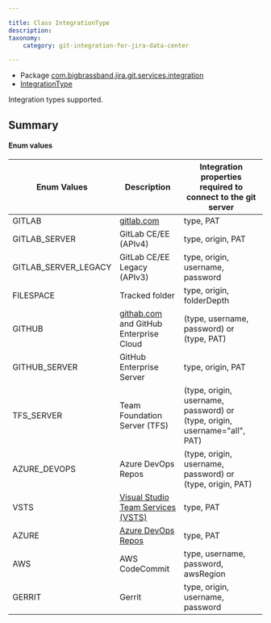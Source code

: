 ```yaml
---

title: Class IntegrationType
description:
taxonomy:
    category: git-integration-for-jira-data-center

---
```



* Package [com.bigbrassband.jira.git.services.integration](README.html)
* [IntegrationType](IntegrationType-gij-self-managed)

Integration types supported.


## Summary
#### Enum values

| Enum Values | Description | Integration properties required to connect to the git server |
| --- | --- | --- |
| GITLAB | [gitlab.com](http://gitlab.com) | type, PAT |
| GITLAB_SERVER | GitLab CE/EE (APIv4) | type, origin, PAT |
| GITLAB_SERVER_LEGACY | GitLab CE/EE Legacy (APIv3) | type, origin, username, password |
| FILESPACE | Tracked folder | type, origin, folderDepth |
| GITHUB | [githab.com](http://githab.com) and GitHub Enterprise Cloud | (type, username, password) or (type, PAT) |
| GITHUB_SERVER | GitHub Enterprise Server | type, origin, PAT |
| TFS_SERVER | Team Foundation Server (TFS) | (type, origin, username, password) or (type, origin, username="all", PAT) |
| AZURE_DEVOPS | Azure DevOps Repos | (type, origin, username, password) or (type, origin, PAT)|
| VSTS | [Visual Studio Team Services (VSTS)](https://visualstudio.com) | type, PAT |
| AZURE | [Azure DevOps Repos](https://dev.azure.com) | type, PAT |
| AWS | AWS CodeCommit | type, username, password, awsRegion |
| GERRIT | Gerrit | type, origin, username, password |
